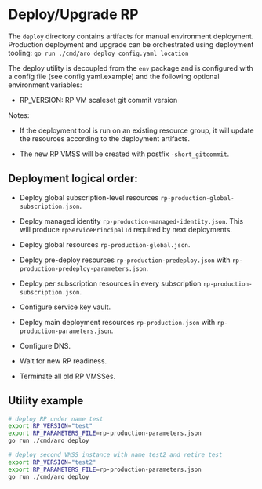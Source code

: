 # Deploy/Upgrade RP

The `deploy` directory contains artifacts for manual environment deployment.
Production deployment and upgrade can be orchestrated using deployment tooling:
`go run ./cmd/aro deploy config.yaml location`

The deploy utility is decoupled from the `env` package and is configured with a
config file (see config.yaml.example) and the following optional
environment variables:

* RP_VERSION: RP VM scaleset git commit version

Notes:

* If the deployment tool is run on an existing resource group, it will update
  the resources according to the deployment artifacts.

* The new RP VMSS will be created with postfix `-short_gitcommit`.

## Deployment logical order:

* Deploy global subscription-level resources
  `rp-production-global-subscription.json`.

* Deploy managed identity `rp-production-managed-identity.json`. This will
  produce `rpServicePrincipalId` required by next deployments.

* Deploy global resources `rp-production-global.json`.

* Deploy pre-deploy resources `rp-production-predeploy.json` with
  `rp-production-predeploy-parameters.json`.

* Deploy per subscription resources in every subscription `rp-production-subscription.json`.

* Configure service key vault.

* Deploy main deployment resources `rp-production.json` with
  `rp-production-parameters.json`.

* Configure DNS.

* Wait for new RP readiness.

* Terminate all old RP VMSSes.

## Utility example

```bash
# deploy RP under name test
export RP_VERSION="test"
export RP_PARAMETERS_FILE=rp-production-parameters.json
go run ./cmd/aro deploy

# deploy second VMSS instance with name test2 and retire test
export RP_VERSION="test2"
export RP_PARAMETERS_FILE=rp-production-parameters.json
go run ./cmd/aro deploy
```

